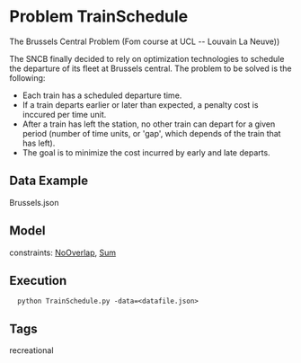 # Problem TrainSchedule

The Brussels Central Problem (Fom course at UCL -- Louvain La Neuve))

The SNCB finally decided to rely on optimization technologies to schedule the departure
of its fleet at Brussels central. The problem to be solved is the following:
- Each train has a scheduled departure time.
- If a train departs earlier or later than expected, a penalty cost is inccured per time unit.
- After a train has left the station, no other train can depart for a given period
 (number of time units, or 'gap', which depends of the train that has left).
- The goal is to minimize the cost incurred by early and late departs.

## Data Example
  Brussels.json

## Model
  constraints: [NoOverlap](http://pycsp.org/documentation/constraints/NoOverlap), [Sum](http://pycsp.org/documentation/constraints/Sum)

## Execution
```
  python TrainSchedule.py -data=<datafile.json>
```

## Tags
  recreational
